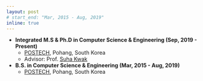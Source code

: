 ```yaml
---
layout: post
# start_end: "Mar, 2015 - Aug, 2019"
inline: true
---
```


- **Integrated M.S & Ph.D in Computer Science & Engineering (Sep, 2019 - Present)**
    - [POSTECH](https://postech.ac.kr/eng/), Pohang, South Korea
    - Advisor: Prof. [Suha Kwak](http://cvlab.postech.ac.kr/~suhakwak/)
- **B.S. in Computer Science & Engineering (Mar, 2015 - Aug, 2019)**
    - [POSTECH](https://postech.ac.kr/eng/), Pohang, South Korea